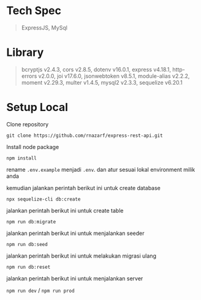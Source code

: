 # Tech Spec
  > ExpressJS,
  > MySql

# Library
  > bcryptjs v2.4.3,
  > cors v2.8.5,
  > dotenv v16.0.1,
  > express v4.18.1,
  > http-errors v2.0.0,
  > joi v17.6.0,
  > jsonwebtoken v8.5.1,
  > module-alias v2.2.2,
  > moment v2.29.3,
  > multer v1.4.5,
  > mysql2 v2.3.3,
  > sequelize v6.20.1

# Setup Local

Clone repository

`git clone https://github.com/rnazarf/express-rest-api.git`

Install node package

`npm install`

rename `.env.example` menjadi `.env`. dan atur sesuai lokal environment milik anda

kemudian jalankan perintah berikut ini untuk create database

`npx sequelize-cli db:create`

jalankan perintah berikut ini untuk create table

`npm run db:migrate`

jalankan perintah berikut ini untuk menjalankan seeder

`npm run db:seed`

jalankan perintah berikut ini untuk melakukan migrasi ulang

`npm run db:reset`

jalankan perintah berikut ini untuk menjalankan server

`npm run dev` / `npm run prod`

